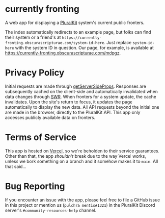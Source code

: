 # currently fronting

A web app for displaying a [PluralKit](https://pluralkit.me/) system's current public fronters.

The index automatically redirects to an example page, but folks can find their system or a friend's at `https://currently-fronting.obscurascripturae.com/system-id-here`. Just replace `system-id-here` with the system ID in question. Our page, for example, is available at https://currently-fronting.obscurascripturae.com/mdpgz.

# Privacy Policy

Initial requests are made through [getServerSideProps](https://nextjs.org/docs/api-reference/data-fetching/get-server-side-props). Responses are subsequently cached on the client-side and automatically invalidated when data changes through [SWR](https://swr.vercel.app/). When fronters for a system update, the cache invalidates. Upon the site's return to focus, it updates the page automatically to display the new data. All API requests beyond the initial one are made in the browser, directly to the PluralKit API. This app only accesses publicly available data on fronters.

# Terms of Service

This app is hosted on [Vercel](https://vercel.com/), so we're beholden to their service guarantees. Other than that, the app _shouldn't_ break due to the way Vercel works, unless we bork something on a branch and it somehow makes it to `main`. All that said...

# Bug Reporting

If you encounter an issue with the app, please feel free to file a GitHub issue in this project or mention us (`pulchra mentis#1321`) in the PluralKit Discord server's `#community-resources-help` channel.
